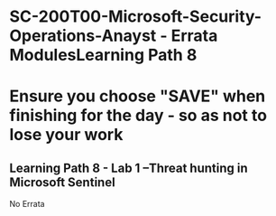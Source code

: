 # SC-200T00-Microsoft-Security-Operations-Anayst - Errata ModulesLearning Path 8
# Ensure you choose "SAVE" when finishing for the day - so as not to lose your work

## Learning Path 8 - Lab 1 –Threat hunting in Microsoft Sentinel

No Errata
